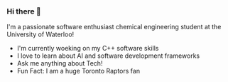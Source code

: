 ### Hi there 👋
I'm a passionate software enthusiast chemical engineering student at the University of Waterloo!
- I'm currently woeking on my C++ software skills
- I love to learn about AI and software development frameworks
- Ask me anything about Tech!
- Fun Fact: I am a huge Toronto Raptors fan 
